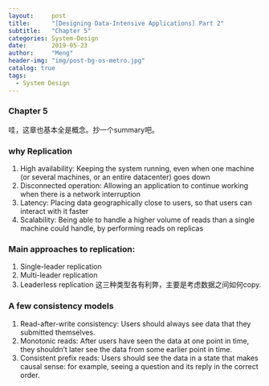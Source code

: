 ```yaml
---
layout:     post
title:      "[Designing Data-Intensive Applications] Part 2"
subtitle:   "Chapter 5"
categories: System-Design
date:       2019-05-23
author:     "Meng"
header-img: "img/post-bg-os-metro.jpg"
catalog: true
tags:
  - System Design
---
```



### Chapter 5
哇，这章也基本全是概念。抄一个summary吧。
### why Replication

1. High availability: Keeping the system running, even when one machine (or several machines, or an entire datacenter) goes down
2. Disconnected operation: Allowing an application to continue working when there is a network interruption
3. Latency: Placing data geographically close to users, so that users can interact with it faster
4. Scalability: Being able to handle a higher volume of reads than a single machine could handle, by performing reads on replicas

### Main approaches to replication:
1. Single-leader replication
2. Multi-leader replication
3. Leaderless replication
这三种类型各有利弊，主要是考虑数据之间如何copy.

### A few consistency models
1. Read-after-write consistency: Users should always see data that they submitted themselves.
2. Monotonic reads: After users have seen the data at one point in time, they shouldn’t later see the data from some earlier point in time.
3. Consistent prefix reads: Users should see the data in a state that makes causal sense: for example, seeing a question and its reply in the correct order.
